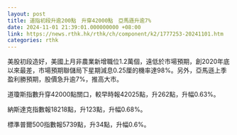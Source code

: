 ```yaml
---
layout: post
title: 道指初段升逾200點　升穿42000點　亞馬遜升逾7%
date: 2024-11-01 21:39:01.000000000 +08:00
link: https://news.rthk.hk/rthk/ch/component/k2/1777253-20241101.htm
categories: rthk
---
```


美股初段造好，美國上月非農業新增職位1.2萬個，遠低於市場預期，創2020年底以來最差，市場預期聯儲局下星期減息0.25厘的機率達98%。另外，亞馬遜上季盈利勝預期，股價急升逾7%，推高大市。

道瓊斯指數升穿42000點關口，較早時報42025點，升262點，升幅0.63%。

納斯達克指數報18218點，升123點，升幅0.68%。

標準普爾500指數報5739點，升34點，升幅0.6%。
